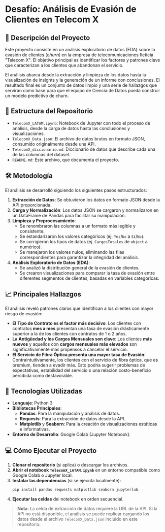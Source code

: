 # Desafío: Análisis de Evasión de Clientes en Telecom X

## 📄 Descripción del Proyecto

Este proyecto consiste en un análisis exploratorio de datos (EDA) sobre la evasión de clientes (*churn*) en la empresa de telecomunicaciones ficticia "Telecom X". El objetivo principal es identificar los factores y patrones clave que caracterizan a los clientes que abandonan el servicio.

El análisis abarca desde la extracción y limpieza de los datos hasta la visualización de insights y la generación de un informe con conclusiones. El resultado final es un conjunto de datos limpio y una serie de hallazgos que servirán como base para que el equipo de Ciencia de Datos pueda construir un modelo predictivo de churn.

## 📁 Estructura del Repositorio

* `TelecomX_LATAM.ipynb`: Notebook de Jupyter con todo el proceso de análisis, desde la carga de datos hasta las conclusiones y visualizaciones.
* `TelecomX_Data.json`: El archivo de datos brutos en formato JSON, consumido originalmente desde una API.
* `TelecomX_diccionario.md`: Diccionario de datos que describe cada una de las columnas del dataset.
* `README.md`: Este archivo, que documenta el proyecto.

## 🛠️ Metodología

El análisis se desarrolló siguiendo los siguientes pasos estructurados:

1.  **Extracción de Datos**: Se obtuvieron los datos en formato JSON desde la API proporcionada.
2.  **Carga y Normalización**: Los datos JSON se cargaron y normalizaron en un DataFrame de Pandas para facilitar su manipulación.
3.  **Limpieza y Preprocesamiento**:
    * Se renombraron las columnas a un formato más legible y consistente.
    * Se estandarizaron los valores categóricos (ej. `Yes`/`No` a `Sí`/`No`).
    * Se corrigieron los tipos de datos (ej. `CargosTotales` de `object` a numérico).
    * Se manejaron los valores nulos, eliminando las filas correspondientes para garantizar la integridad del análisis.
4.  **Análisis Exploratorio de Datos (EDA)**:
    * Se analizó la distribución general de la evasión de clientes.
    * Se crearon visualizaciones para comparar la tasa de evasión entre diferentes segmentos de clientes, basadas en variables categóricas.

## 📈 Principales Hallazgos

El análisis reveló patrones claros que identifican a los clientes con mayor riesgo de evasión:

* **El Tipo de Contrato es el factor más decisivo**: Los clientes con contratos **mes a mes** presentan una tasa de evasión drásticamente superior a la de los clientes con contratos de 1 o 2 años.
* **La Antigüedad y los Cargos Mensuales son clave**: Los clientes **más nuevos** y aquellos con **cargos mensuales más elevados** son significativamente más propensos a cancelar el servicio.
* **El Servicio de Fibra Óptica presenta una mayor tasa de Evasión**: Contraintuitivamente, los clientes con el servicio de fibra óptica, que es premium, tienden a evadir más. Esto podría sugerir problemas de expectativas, estabilidad del servicio o una relación costo-beneficio percibida como desfavorable.

## 🚀 Tecnologías Utilizadas

* **Lenguaje**: Python 3
* **Bibliotecas Principales**:
    * **Pandas**: Para la manipulación y análisis de datos.
    * **Requests**: Para la extracción de datos desde la API.
    * **Matplotlib** y **Seaborn**: Para la creación de visualizaciones estáticas e informativas.
* **Entorno de Desarrollo**: Google Colab (Jupyter Notebook).

## 💻 Cómo Ejecutar el Proyecto

1.  **Clonar el repositorio** (si aplica) o descargar los archivos.
2.  **Abrir el notebook `TelecomX_LATAM.ipynb`** en un entorno compatible como Google Colab o Jupyter local.
3.  **Instalar las dependencias** (si se ejecuta localmente):
    ```bash
    pip install pandas requests matplotlib seaborn jupyterlab
    ```
4.  **Ejecutar las celdas** del notebook en orden secuencial.

> **Nota**: La celda de extracción de datos requiere la URL de la API. Si la API no está disponible, el análisis se puede replicar cargando los datos desde el archivo `TelecomX_Data.json` incluido en este repositorio.
